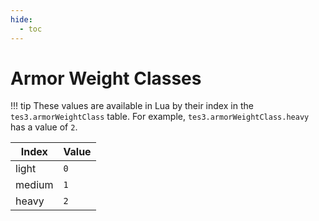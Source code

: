```yaml
---
hide:
  - toc
---
```


# Armor Weight Classes

!!! tip
	These values are available in Lua by their index in the `tes3.armorWeightClass` table. For example, `tes3.armorWeightClass.heavy` has a value of `2`.

Index  | Value
------ | -----
light  | `0`
medium | `1`
heavy  | `2`
